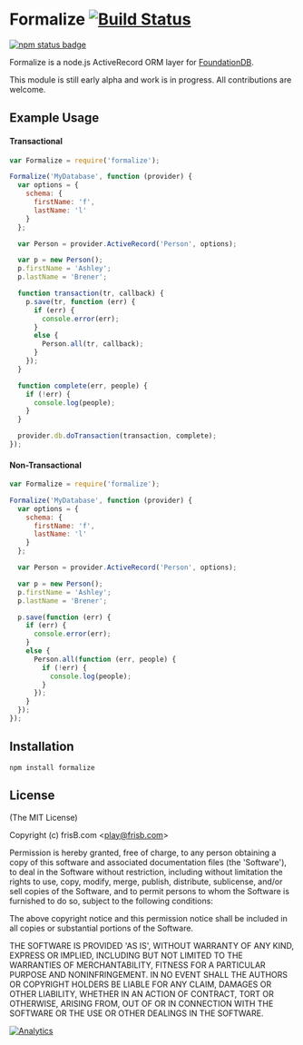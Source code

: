 # Formalize [![Build Status](https://travis-ci.org/frisb/formalize.png)](http://travis-ci.org/frisb/formalize)

[![npm status badge](https://nodei.co/npm/formalize.png?stars=true&downloads=true)](https://nodei.co/npm/formalize/)

Formalize is a node.js ActiveRecord ORM layer for [FoundationDB](http://foundationdb.com).

This module is still early alpha and work is in progress. All contributions are welcome.

## Example Usage

#### Transactional
``` js
var Formalize = require('formalize');

Formalize('MyDatabase', function (provider) {
  var options = {
    schema: {
      firstName: 'f',
      lastName: 'l'
    }
  };

  var Person = provider.ActiveRecord('Person', options);

  var p = new Person();
  p.firstName = 'Ashley';
  p.lastName = 'Brener';

  function transaction(tr, callback) {
    p.save(tr, function (err) {
      if (err) {
        console.error(err);
      }
      else {
        Person.all(tr, callback);
      }
    });
  }

  function complete(err, people) {
    if (!err) {
      console.log(people);
    }
  }

  provider.db.doTransaction(transaction, complete);
});
```

#### Non-Transactional
``` js
var Formalize = require('formalize');

Formalize('MyDatabase', function (provider) {
  var options = {
    schema: {
      firstName: 'f',
      lastName: 'l'
    }
  };

  var Person = provider.ActiveRecord('Person', options);

  var p = new Person();
  p.firstName = 'Ashley';
  p.lastName = 'Brener';

  p.save(function (err) {
    if (err) {
      console.error(err);
    }
    else {
      Person.all(function (err, people) {
        if (!err) {
          console.log(people);
        }
      });
    }
  });
});
```

## Installation
```
npm install formalize
```

## License

(The MIT License)

Copyright (c) frisB.com &lt;play@frisb.com&gt;

Permission is hereby granted, free of charge, to any person obtaining
a copy of this software and associated documentation files (the
'Software'), to deal in the Software without restriction, including
without limitation the rights to use, copy, modify, merge, publish,
distribute, sublicense, and/or sell copies of the Software, and to
permit persons to whom the Software is furnished to do so, subject to
the following conditions:

The above copyright notice and this permission notice shall be
included in all copies or substantial portions of the Software.

THE SOFTWARE IS PROVIDED 'AS IS', WITHOUT WARRANTY OF ANY KIND,
EXPRESS OR IMPLIED, INCLUDING BUT NOT LIMITED TO THE WARRANTIES OF
MERCHANTABILITY, FITNESS FOR A PARTICULAR PURPOSE AND NONINFRINGEMENT.
IN NO EVENT SHALL THE AUTHORS OR COPYRIGHT HOLDERS BE LIABLE FOR ANY
CLAIM, DAMAGES OR OTHER LIABILITY, WHETHER IN AN ACTION OF CONTRACT,
TORT OR OTHERWISE, ARISING FROM, OUT OF OR IN CONNECTION WITH THE
SOFTWARE OR THE USE OR OTHER DEALINGS IN THE SOFTWARE.

[![Analytics](https://ga-beacon.appspot.com/UA-40562957-7/formalize/readme)](https://github.com/igrigorik/ga-beacon)
